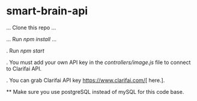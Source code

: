 # **smart-brain-api**

...     Clone this repo    ...

...     Run _npm install_    ...

.     Run _npm start_
 
.     You must add your own API key in the _controllers/image.js_ file to connect to Clarifai API.

.     You can grab Clarifai API key https://www.clarifai.com/[ here.]. 

** Make sure you use postgreSQL instead of mySQL for this code base.
